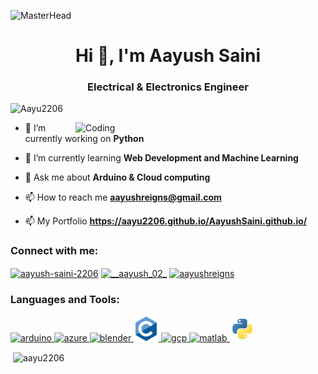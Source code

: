![MasterHead](https://user-images.githubusercontent.com/92023704/136302145-29e48457-fcdc-4b3e-ae46-1fbac1fd1d6e.jpeg)



<h1 align="center">Hi 👋, I'm Aayush Saini</h1>
<h3 align="center">Electrical & Electronics Engineer</h3>

<p align="left"> <img src="https://komarev.com/ghpvc/?username=aayu2206&label=Profile%20views&color=0e75b6&style=flat" alt="Aayu2206" /> </p>
<img align="right" alt="Coding" width="400" src="https://user-images.githubusercontent.com/92023704/136300843-3f7d0827-c529-4159-aa14-8918240b7df4.jpeg">

- 🔭 I’m currently working on **Python**

- 🌱 I’m currently learning **Web Development and Machine Learning**

- 💬 Ask me about **Arduino & Cloud computing**

- 📫 How to reach me **aayushreigns@gmail.com**

- 📫 My Portfolio **https://aayu2206.github.io/AayushSaini.github.io/**

<h3 align="left">Connect with me:</h3>
<p align="left">
<a href="https://linkedin.com/in/aayush-saini-2206" target="blank"><img align="center" src="https://raw.githubusercontent.com/rahuldkjain/github-profile-readme-generator/master/src/images/icons/Social/linked-in-alt.svg" alt="aayush-saini-2206" height="30" width="40" /></a>
<a href="https://instagram.com/__aayush_02_" target="blank"><img align="center" src="https://raw.githubusercontent.com/rahuldkjain/github-profile-readme-generator/master/src/images/icons/Social/instagram.svg" alt="__aayush_02_" height="30" width="40" /></a>
<a href="https://www.hackerrank.com/aayushreigns" target="blank"><img align="center" src="https://raw.githubusercontent.com/rahuldkjain/github-profile-readme-generator/master/src/images/icons/Social/hackerrank.svg" alt="aayushreigns" height="30" width="40" /></a>
</p>

<h3 align="left">Languages and Tools:</h3>
<p align="left"> <a href="https://www.arduino.cc/" target="_blank"> <img src="https://cdn.worldvectorlogo.com/logos/arduino-1.svg" alt="arduino" width="40" height="40"/> </a> <a href="https://azure.microsoft.com/en-in/" target="_blank"> <img src="https://www.vectorlogo.zone/logos/microsoft_azure/microsoft_azure-icon.svg" alt="azure" width="40" height="40"/> </a> <a href="https://www.blender.org/" target="_blank"> <img src="https://download.blender.org/branding/community/blender_community_badge_white.svg" alt="blender" width="40" height="40"/> </a> <a href="https://www.cprogramming.com/" target="_blank"> <img src="https://raw.githubusercontent.com/devicons/devicon/master/icons/c/c-original.svg" alt="c" width="40" height="40"/> </a> <a href="https://cloud.google.com" target="_blank"> <img src="https://www.vectorlogo.zone/logos/google_cloud/google_cloud-icon.svg" alt="gcp" width="40" height="40"/> </a> <a href="https://www.mathworks.com/" target="_blank"> <img src="https://upload.wikimedia.org/wikipedia/commons/2/21/Matlab_Logo.png" alt="matlab" width="40" height="40"/> </a> <a href="https://www.python.org" target="_blank"> <img src="https://raw.githubusercontent.com/devicons/devicon/master/icons/python/python-original.svg" alt="python" width="40" height="40"/> </a> </p>

<p>&nbsp;<img align="center" src="https://github-readme-stats.vercel.app/api?username=aayu2206&show_icons=true&locale=en" alt="aayu2206" /></p>
